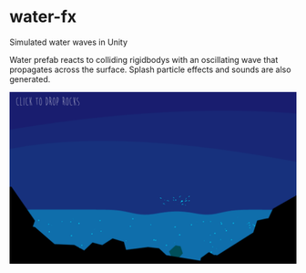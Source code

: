 # water-fx
Simulated water waves in Unity

Water prefab reacts to colliding rigidbodys with an oscillating wave that propagates across the surface. Splash particle effects and sounds are also generated.

![splash](/splash.png)
